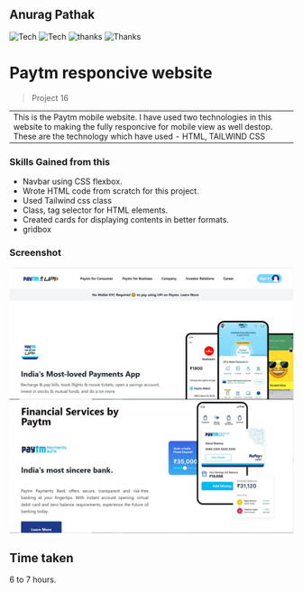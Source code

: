 ## Anurag Pathak

![Tech](https://img.shields.io/badge/Tech-CSS-yellowgreen)
![Tech](https://img.shields.io/badge/LCO-Iwritecode-orange)
![thanks](https://img.shields.io/badge/Thanks-Hitesh%20Choudhary-red)
![Thanks](https://img.shields.io/badge/Thanks-Inueron-blue)

# Paytm responcive website

> Project 16

<table>
<tr>
<td>
  This is the Paytm mobile website. I have used two technologies in this website  to making the fully responcive for mobile view as well destop.
  These are the technology which have used - HTML, TAILWIND CSS

</td>
</tr>
</table>

### Skills Gained from this

- Navbar using CSS flexbox.
- Wrote HTML code from scratch for this project.
- Used Tailwind css class
- Class, tag selector for HTML elements.
- Created cards for displaying contents in better formats.
- gridbox

### Screenshot

![paytm](./assets/paytm01.JPG)
![paytm](./assets/paytm02.JPG)

## Time taken
6 to 7 hours.
